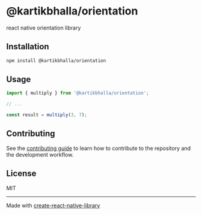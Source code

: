 # @kartikbhalla/orientation

react native orientation library

## Installation

```sh
npm install @kartikbhalla/orientation
```

## Usage


```js
import { multiply } from '@kartikbhalla/orientation';

// ...

const result = multiply(3, 7);
```


## Contributing

See the [contributing guide](CONTRIBUTING.md) to learn how to contribute to the repository and the development workflow.

## License

MIT

---

Made with [create-react-native-library](https://github.com/callstack/react-native-builder-bob)
